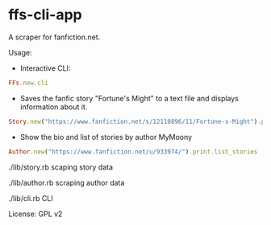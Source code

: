 # ffs-cli-app

A scraper for fanfiction.net.

Usage:

* Interactive CLI:

```Ruby
FFs.new.cli
```

* Saves the fanfic story "Fortune's Might" to a text file and displays information about it.

```Ruby
Story.new("https://www.fanfiction.net/s/12110896/11/Fortune-s-Might").print.savetext
```

* Show the bio and list of stories by author MyMoony

```Ruby
Author.new("https://www.fanfiction.net/u/933974/").print.list_stories
```

./lib/story.rb scaping story data

./lib/author.rb scraping author data

./lib/cli.rb CLI

License: GPL v2
